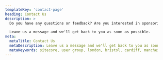 ```yaml
---
templateKey: 'contact-page'
heading: Contact Us
description: > 
  Do you have any questions or feedback? Are you interested in sponsoring or hosting an event? Do you have a great idea for a presentation?

  Leave us a message and we'll get back to you as soon as possible.
meta:
  metaTitle: Contact Us
  metaDescription: Leave us a message and we'll get back to you as soon as possible.
  metaKeywords: sitecore, user group, london, bristol, cardiff, manchester, leeds, uk, united kingdom, england, wales
---
```


            

